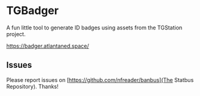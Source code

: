 # TGBadger
A fun little tool to generate ID badges using assets from the TGStation project.

https://badger.atlantaned.space/

## Issues
Please report issues on [https://github.com/nfreader/banbus](The Statbus Repository). Thanks!